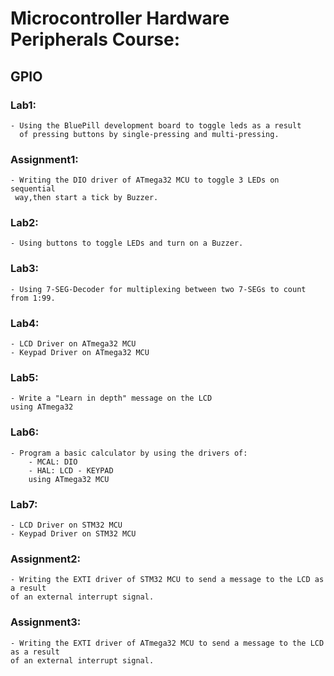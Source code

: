 # Microcontroller Hardware Peripherals Course:

## GPIO

### Lab1: 
	- Using the BluePill development board to toggle leds as a result
	  of pressing buttons by single-pressing and multi-pressing.


### Assignment1:
	- Writing the DIO driver of ATmega32 MCU to toggle 3 LEDs on sequential 
	 way,then start a tick by Buzzer.

### Lab2:
	- Using buttons to toggle LEDs and turn on a Buzzer.

### Lab3:
	- Using 7-SEG-Decoder for multiplexing between two 7-SEGs to count
	from 1:99.

### Lab4:
	- LCD Driver on ATmega32 MCU
	- Keypad Driver on ATmega32 MCU

### Lab5:
	- Write a "Learn in depth" message on the LCD
	using ATmega32

### Lab6:
	- Program a basic calculator by using the drivers of:
		- MCAL: DIO
		- HAL: LCD - KEYPAD
		using ATmega32 MCU

### Lab7:
	- LCD Driver on STM32 MCU
	- Keypad Driver on STM32 MCU

### Assignment2:
	- Writing the EXTI driver of STM32 MCU to send a message to the LCD as a result
	of an external interrupt signal.

### Assignment3:
	- Writing the EXTI driver of ATmega32 MCU to send a message to the LCD as a result
	of an external interrupt signal.




